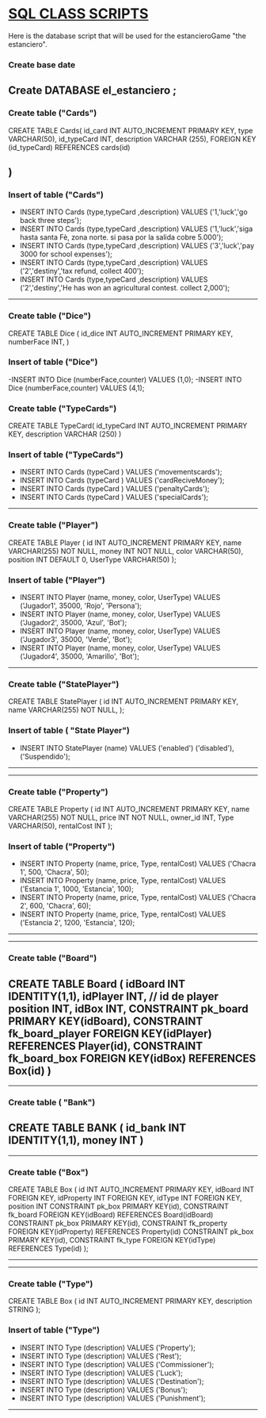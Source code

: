 # <u> SQL CLASS SCRIPTS </U>

Here is the database script that will be used for the estancieroGame "the estanciero".

### Create base date

Create  DATABASE el_estanciero ;
---
### Create table ("Cards")
CREATE TABLE Cards(
id_card INT AUTO_INCREMENT PRIMARY KEY,
type VARCHAR(50),
id_typeCard INT,
description VARCHAR (255),
FOREIGN KEY (id_typeCard) REFERENCES cards(id)

)
---
### Insert of table ("Cards")
- INSERT INTO Cards (type,typeCard ,description) VALUES ('1,'luck','go back three steps');
- INSERT INTO Cards (type,typeCard ,description) VALUES ('1,'luck','siga hasta santa Fè, zona norte. si pasa por la salida cobre 5.000');
- INSERT INTO Cards (type,typeCard ,description) VALUES ('3','luck','pay 3000 for school expenses');
- INSERT INTO Cards (type,typeCard ,description) VALUES ('2','destiny','tax refund, collect 400');
- INSERT INTO Cards (type,typeCard ,description) VALUES ('2','destiny','He has won an agricultural contest. collect 2,000');

---
### Create table ("Dice")
CREATE TABLE Dice (
id_dice INT AUTO_INCREMENT PRIMARY KEY,
numberFace INT,
)
### Insert of table ("Dice")
-INSERT INTO Dice (numberFace,counter) VALUES (1,0);
-INSERT INTO Dice (numberFace,counter) VALUES (4,1);

### Create table ("TypeCards")
CREATE TABLE TypeCard(
id_typeCard INT AUTO_INCREMENT PRIMARY KEY,
description VARCHAR (250)
)
### Insert of table ("TypeCards")
- INSERT INTO Cards (typeCard ) VALUES ('movementscards');
- INSERT INTO Cards (typeCard ) VALUES ('cardReciveMoney');
- INSERT INTO Cards (typeCard ) VALUES ('penaltyCards');
- INSERT INTO Cards (typeCard ) VALUES ('specialCards');

---
### Create table ("Player")
CREATE TABLE Player (
id INT AUTO_INCREMENT PRIMARY KEY,
name VARCHAR(255) NOT NULL,
money INT NOT NULL,
color VARCHAR(50),
position INT DEFAULT 0,
UserType VARCHAR(50)
);

### Insert of table ("Player")

- INSERT INTO Player (name, money, color, UserType) VALUES ('Jugador1', 35000, 'Rojo', 'Persona');
- INSERT INTO Player (name, money, color, UserType) VALUES ('Jugador2', 35000, 'Azul', 'Bot');
- INSERT INTO Player (name, money, color, UserType) VALUES ('Jugador3', 35000, 'Verde', 'Bot');
- INSERT INTO Player (name, money, color, UserType) VALUES ('Jugador4', 35000, 'Amarillo', 'Bot');
---

### Create table ("StatePlayer")
CREATE TABLE StatePlayer (
id INT AUTO_INCREMENT PRIMARY KEY,
name VARCHAR(255) NOT NULL,
);

### Insert of table ( "State Player")
- INSERT INTO StatePlayer (name) VALUES ('enabled') ('disabled'), ('Suspendido');

---

---
### Create table ("Property")
CREATE TABLE Property (
id INT AUTO_INCREMENT PRIMARY KEY,
name VARCHAR(255) NOT NULL,
price INT NOT NULL,
owner_id INT,
Type VARCHAR(50),
rentalCost INT
);

### Insert of table ("Property")
- INSERT INTO Property (name, price, Type, rentalCost) VALUES ('Chacra 1', 500, 'Chacra', 50);
- INSERT INTO Property (name, price, Type, rentalCost) VALUES ('Estancia 1', 1000, 'Estancia', 100);
- INSERT INTO Property (name, price, Type, rentalCost) VALUES ('Chacra 2', 600, 'Chacra', 60);
- INSERT INTO Property (name, price, Type, rentalCost) VALUES ('Estancia 2', 1200, 'Estancia', 120);
---

---

### Create table ("Board")
CREATE TABLE Board (
idBoard INT IDENTITY(1,1),
idPlayer INT,     // id de player
position INT,
idBox INT,
CONSTRAINT pk_board PRIMARY KEY(idBoard),
CONSTRAINT fk_board_player FOREIGN KEY(idPlayer) REFERENCES Player(id),
CONSTRAINT fk_board_box FOREIGN KEY(idBox) REFERENCES Box(id)
)
---

---
### Create table ( "Bank")
CREATE TABLE BANK
(
id_bank INT IDENTITY(1,1),
money INT
)
---

---
### Create table ("Box")
CREATE TABLE Box (
id INT AUTO_INCREMENT PRIMARY KEY,
idBoard INT FOREIGN KEY,
idProperty INT FOREIGN KEY,
idType INT FOREIGN KEY,
position INT
CONSTRAINT pk_box PRIMARY KEY(id),
CONSTRAINT fk_board FOREIGN KEY(idBoard) REFERENCES Board(idBoard)
CONSTRAINT pk_box PRIMARY KEY(id),
CONSTRAINT fk_property FOREIGN KEY(idProperty) REFERENCES Property(id)
CONSTRAINT pk_box PRIMARY KEY(id),
CONSTRAINT fk_type FOREIGN KEY(idType) REFERENCES Type(id)
);

---

---
### Create table ("Type")
CREATE TABLE Box (
id INT AUTO_INCREMENT PRIMARY KEY,
description STRING
);

### Insert of table ("Type")
- INSERT INTO Type (description) VALUES ('Property');
- INSERT INTO Type (description) VALUES ('Rest');
- INSERT INTO Type (description) VALUES ('Commissioner');
- INSERT INTO Type (description) VALUES ('Luck');
- INSERT INTO Type (description) VALUES ('Destination');
- INSERT INTO Type (description) VALUES ('Bonus');
- INSERT INTO Type (description) VALUES ('Punishment');
---
